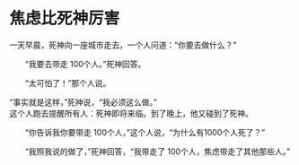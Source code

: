 # 焦虑比死神厉害
  
一天早晨，死神向一座城市走去，一个人问道：“你要去做什么？”
 
　　“我要去带走 100个人。”死神回答。
 
　　“太可怕了！”那个人说。
 
“事实就是这样，”死神说，“我必须这么做。”  
这个人跑去提醒所有人：死神即将来临。到了晚上，他又碰到了死神。
 
　　“你告诉我你要带走 100个人，”这个人说，“为什么有1000个人死了？”
 
　　“我照我说的做了，”死神回答，“我带走了 100个人，焦虑带走了其他那些人。”

